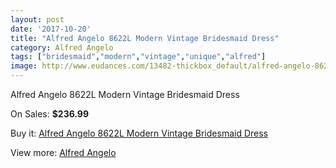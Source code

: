 ```yaml
---
layout: post
date: '2017-10-20'
title: "Alfred Angelo 8622L Modern Vintage Bridesmaid Dress"
category: Alfred Angelo
tags: ["bridesmaid","modern","vintage","unique","alfred"]
image: http://www.eudances.com/13482-thickbox_default/alfred-angelo-8622l-modern-vintage-bridesmaid-dress.jpg
---
```

Alfred Angelo 8622L Modern Vintage Bridesmaid Dress

On Sales: **$236.99**
<a href="https://www.eudances.com/en/alfred-angelo/4069-alfred-angelo-8622l-modern-vintage-bridesmaid-dress.html"><amp-img layout="responsive" width="600" height="600" src="//www.eudances.com/13482-thickbox_default/alfred-angelo-8622l-modern-vintage-bridesmaid-dress.jpg" alt="Alfred Angelo 8622L Modern Vintage Bridesmaid Dress 0" /></a>
<a href="https://www.eudances.com/en/alfred-angelo/4069-alfred-angelo-8622l-modern-vintage-bridesmaid-dress.html"><amp-img layout="responsive" width="600" height="600" src="//www.eudances.com/13485-thickbox_default/alfred-angelo-8622l-modern-vintage-bridesmaid-dress.jpg" alt="Alfred Angelo 8622L Modern Vintage Bridesmaid Dress 1" /></a>
<a href="https://www.eudances.com/en/alfred-angelo/4069-alfred-angelo-8622l-modern-vintage-bridesmaid-dress.html"><amp-img layout="responsive" width="600" height="600" src="//www.eudances.com/13484-thickbox_default/alfred-angelo-8622l-modern-vintage-bridesmaid-dress.jpg" alt="Alfred Angelo 8622L Modern Vintage Bridesmaid Dress 2" /></a>
<a href="https://www.eudances.com/en/alfred-angelo/4069-alfred-angelo-8622l-modern-vintage-bridesmaid-dress.html"><amp-img layout="responsive" width="600" height="600" src="//www.eudances.com/13483-thickbox_default/alfred-angelo-8622l-modern-vintage-bridesmaid-dress.jpg" alt="Alfred Angelo 8622L Modern Vintage Bridesmaid Dress 3" /></a>

Buy it: [Alfred Angelo 8622L Modern Vintage Bridesmaid Dress](https://www.eudances.com/en/alfred-angelo/4069-alfred-angelo-8622l-modern-vintage-bridesmaid-dress.html "Alfred Angelo 8622L Modern Vintage Bridesmaid Dress")

View more: [Alfred Angelo](https://www.eudances.com/en/51-alfred-angelo "Alfred Angelo")